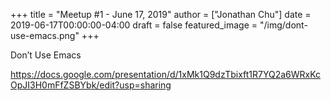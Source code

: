 +++
title = "Meetup #1 - June 17, 2019"
author = ["Jonathan Chu"]
date = 2019-06-17T00:00:00-04:00
draft = false
featured_image = "/img/dont-use-emacs.png"
+++

Don’t Use Emacs

<!--more-->

<https://docs.google.com/presentation/d/1xMk1Q9dzTbixft1R7YQ2a6WRxKcOpJI3H0mFfZSBYbk/edit?usp=sharing>

